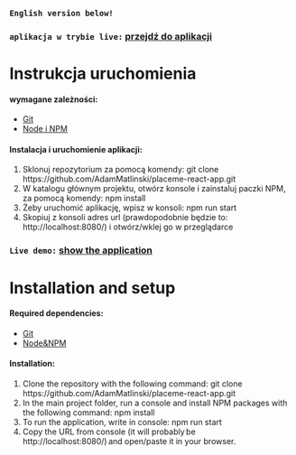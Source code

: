 ### `English version below!`


### `aplikacja w trybie live:` [przejdź do aplikacji](https://601974acd1f4f4008994f102--placeme-react-app.netlify.app/?fbclid=IwAR14dd-A1sKWDoc9kvLiAXzkuVyWeOPcZxyuEX_ek8FEg2gDbl3DwfcKMvE)

# Instrukcja uruchomienia

#### wymagane zależności:
- [Git](https://git-scm.com/downloads)
- [Node i NPM](https://nodejs.org/en/download/)

#### Instalacja i uruchomienie aplikacji:
<ol>
  <li>Sklonuj repozytorium za pomocą komendy: git clone https://github.com/AdamMatlinski/placeme-react-app.git</li>
  <li>W katalogu głównym projektu, otwórz konsole i zainstaluj paczki NPM, za pomocą komendy: npm install</li>
  <li>Żeby uruchomić aplikację, wpisz w konsoli: npm run start</li>
  <li>Skopiuj z konsoli adres url (prawdopodobnie będzie to: http://localhost:8080/) i otwórz/wklej go w przeglądarce</li>
</ol>


### `Live demo:` [show the application](https://601974acd1f4f4008994f102--placeme-react-app.netlify.app/?fbclid=IwAR14dd-A1sKWDoc9kvLiAXzkuVyWeOPcZxyuEX_ek8FEg2gDbl3DwfcKMvE)

# Installation and setup 

#### Required dependencies: 
- [Git](https://git-scm.com/downloads)
- [Node&NPM](https://nodejs.org/en/download/)

#### Installation:
<ol>
  <li>Clone the repository with the following command: git clone https://github.com/AdamMatlinski/placeme-react-app.git</li>
  <li>In the main project folder, run a console and install NPM packages with the following command: npm install</li>
  <li>To run the application, write in console: npm run start</li>
  <li>Copy the URL from console (it will probably be http://localhost:8080/) and open/paste it in your browser.</li>
</ol>
